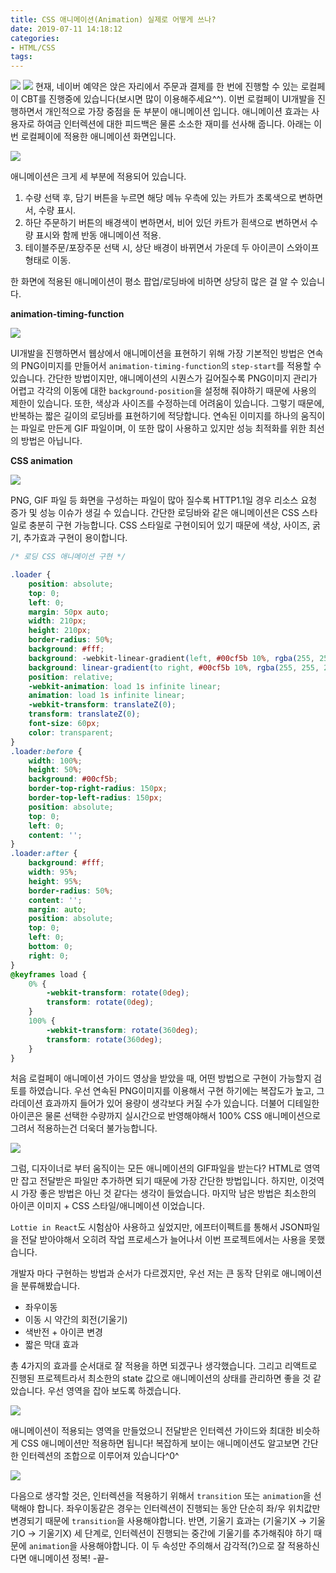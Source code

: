 ```yaml
---
title: CSS 애니메이션(Animation) 실제로 어떻게 쓰나?
date: 2019-07-11 14:18:12
categories:
- HTML/CSS
tags:
---
```


![](/image/css-animation/1.png)
![](/image/css-animation/2.png)
현재, 네이버 예약은 앉은 자리에서 주문과 결제를 한 번에 진행할 수 있는 로컬페이 CBT를 진행중에 있습니다(보시면 많이 이용해주세요^^). 이번 로컬페이 UI개발을 진행하면서 개인적으로 가장 중점을 둔 부분이 애니메이션 입니다. 애니메이션 효과는 사용자로 하여금 인터렉션에 대한 피드백은 물론 소소한 재미를 선사해 줍니다. 아래는 이번 로컬페이에 적용한 애니메이션 화면입니다.

![](/image/css-animation/3.gif)

애니메이션은 크게 세 부분에 적용되어 있습니다.

1. 수량 선택 후, 담기 버튼을 누르면 해당 메뉴 우측에 있는 카트가 초록색으로 변하면서, 수량 표시.
2. 하단 주문하기 버튼의 배경색이 변하면서, 비어 있던 카트가 흰색으로 변하면서 수량 표시와 함께 반동 애니메이션 적용.
3. 테이블주문/포장주문 선택 시, 상단 배경이 바뀌면서 가운데 두 아이콘이 스와이프 형태로 이동.

한 화면에 적용된 애니메이션이 평소 팝업/로딩바에 비하면 상당히 많은 걸 알 수 있습니다.

**animation-timing-function**

![](/image/css-animation/4.png)

UI개발을 진행하면서 웹상에서 애니메이션을 표현하기 위해 가장 기본적인 방법은 연속의 PNG이미지를 만들어서 `animation-timing-function`의 `step-start`를 적용할 수 있습니다. 간단한 방법이지만, 애니메이션의 시퀀스가 길어질수록 PNG이미지 관리가 어렵고 각각의 이동에 대한 `background-position`을 설정해 줘야하기 때문에 사용의 제한이 있습니다. 또한, 색상과 사이즈를 수정하는데 어려움이 있습니다. 그렇기 때문에, 반복하는 짧은 길이의 로딩바를 표현하기에 적당합니다. 연속된 이미지를 하나의 움직이는 파일로 만든게 GIF 파일이며, 이 또한 많이 사용하고 있지만 성능 최적화를 위한 최선의 방법은 아닙니다.

**CSS animation**

![](/image/css-animation/5.gif)

PNG, GIF 파일 등 화면을 구성하는 파일이 많아 질수록 HTTP1.1일 경우 리소스 요청 증가 및 성능 이슈가 생길 수 있습니다. 간단한 로딩바와 같은 애니메이션은 CSS 스타일로 충분히 구현 가능합니다. CSS 스타일로 구현이되어 있기 때문에 색상, 사이즈, 굵기, 추가효과 구현이 용이합니다.

```css
/* 로딩 CSS 애니메이션 구현 */

.loader {
    position: absolute;
    top: 0;
    left: 0;
    margin: 50px auto;
    width: 210px;
    height: 210px;
    border-radius: 50%;
    background: #fff;
    background: -webkit-linear-gradient(left, #00cf5b 10%, rgba(255, 255, 255, 0) 42%);
    background: linear-gradient(to right, #00cf5b 10%, rgba(255, 255, 255, 0) 42%);
    position: relative;
    -webkit-animation: load 1s infinite linear;
    animation: load 1s infinite linear;
    -webkit-transform: translateZ(0);
    transform: translateZ(0);
    font-size: 60px;
    color: transparent;
}
.loader:before {
    width: 100%;
    height: 50%;
    background: #00cf5b;
    border-top-right-radius: 150px;
    border-top-left-radius: 150px;
    position: absolute;
    top: 0;
    left: 0;
    content: '';
}
.loader:after {
    background: #fff;
    width: 95%;
    height: 95%;
    border-radius: 50%;
    content: '';
    margin: auto;
    position: absolute;
    top: 0;
    left: 0;
    bottom: 0;
    right: 0;
}
@keyframes load {
    0% {
        -webkit-transform: rotate(0deg);
        transform: rotate(0deg);
    }
    100% {
        -webkit-transform: rotate(360deg);
        transform: rotate(360deg);
    }
}
```

처음 로컬페이 애니메이션 가이드 영상을 받았을 때, 어떤 방법으로 구현이 가능할지 검토를 하였습니다. 우선 연속된 PNG이미지를 이용해서 구현 하기에는 복잡도가 높고, 그라데이션 효과까지 들어가 있어 용량이 생각보다 커질 수가 있습니다. 더불어 디테일한 아이콘은 물론 선택한 수량까지 실시간으로 반영해야해서 100% CSS 애니메이션으로 그려서 적용하는건 더욱더 불가능합니다.

![](/image/css-animation/6.png)

그럼, 디자이너로 부터 움직이는 모든 애니메이션의 GIF파일을 받는다? HTML로 영역만 잡고 전달받은 파일만 추가하면 되기 때문에 가장 간단한 방법입니다. 하지만, 이것역시 가장 좋은 방법은 아닌 것 같다는 생각이 들었습니다. 마지막 남은 방법은 최소한의 아이콘 이미지 + CSS 스타일/애니메이션 이었습니다.

`Lottie in React`도 시험삼아 사용하고 싶었지만, 에프터이펙트를 통해서 JSON파일을 전달 받아야해서 오히려 작업 프로세스가 늘어나서 이번 프로젝트에서는 사용을 못했습니다.

개발자 마다 구현하는 방법과 순서가 다르겠지만, 우선 저는 큰 동작 단위로 애니메이션을 분류해봤습니다.

- 좌우이동
- 이동 시 약간의 회전(기울기)
- 색반전 + 아이콘 변경
- 짧은 막대 효과

총 4가지의 효과를 순서대로 잘 적용을 하면 되겠구나 생각했습니다. 그리고 리액트로 진행된 프로젝트라서 최소한의 state 값으로 애니메이션의 상태를 관리하면 좋을 것 같았습니다. 우선 영역을 잡아 보도록 하겠습니다.

![](/image/css-animation/7.png)

애니메이션이 적용되는 영역을 만들었으니 전달받은 인터렉션 가이드와 최대한 비슷하게 CSS 애니메이션만 적용하면 됩니다! 복잡하게 보이는 애니메이션도 알고보면 간단한 인터렉션의 조합으로 이루어져 있습니다^0^

![](/image/css-animation/8.png)

다음으로 생각할 것은, 인터렉션을 적용하기 위해서 `transition` 또는 `animation`을 선택해야 합니다. 좌우이동같은 경우는 인터렉션이 진행되는 동안 단순히 좌/우 위치값만 변경되기 때문에 `transition`을 사용해야합니다. 반면, 기울기 효과는 (기울기X -> 기울기O -> 기울기X) 세 단계로, 인터렉션이 진행되는 중간에 기울기를 추가해줘야 하기 때문에 `animation`을 사용해야합니다. 이 두 속성만 주의해서 감각적(?)으로 잘 적용하신다면 애니메이션 정복! -끝-